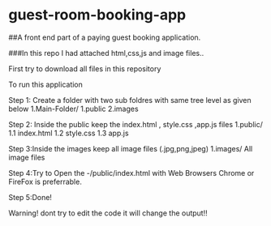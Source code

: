 # guest-room-booking-app


##A front end part of a paying guest booking application.


###In this repo I had attached html,css,js and image files..

First try to download all files in this repository

To run this application 


  Step 1: Create a folder with two sub foldres with same tree level as given below
          1.Main-Folder/ 
                      1.public
                      2.images
                      
                      
  Step 2: Inside the public keep the index.html , style.css ,app.js files 
          1.public/
            1.1 index.html
            1.2 style.css
            1.3 app.js
            
            
  Step 3:Inside the images keep all image files (.jpg,png,jpeg)
        1.images/
              All image files
              
              
  Step 4:Try to Open the -/public/index.html with Web Browsers Chrome or FireFox is preferrable.
  
  
  Step 5:Done!
  
  
  
  Warning! dont try to edit the code it will change the output!!
